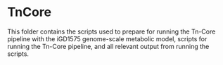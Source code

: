 # TnCore

This folder contains the scripts used to prepare for running the Tn-Core pipeline with the iGD1575 genome-scale metabolic model, scripts for running the Tn-Core pipeline, and all relevant output from running the scripts.
